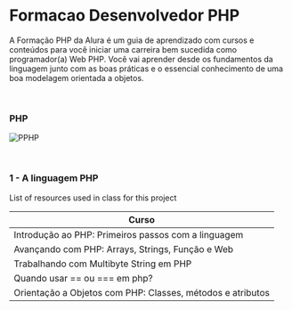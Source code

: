 # Formacao Desenvolvedor PHP

A Formação PHP da Alura é um guia de aprendizado com cursos e conteúdos para você iniciar uma carreira bem sucedida como programador(a) Web PHP. Você vai aprender desde os fundamentos da linguagem junto com as boas práticas e o essencial conhecimento de uma boa modelagem orientada a objetos.

<br>

### PHP

![PPHP](https://www.google.com/url?sa=i&url=https%3A%2F%2Ftecnoblog.net%2F404076%2Fo-que-e-php-guia-para-iniciantes%2F&psig=AOvVaw0IItv0RmHmgSmx1p64dkCq&ust=1628366677184000&source=images&cd=vfe&ved=0CAsQjRxqFwoTCJD8tOOYnfICFQAAAAAdAAAAABAD)

<br>

### 1 - A linguagem PHP

List of resources used in class for this project

| Curso                     |                                                                   
| --------------------------- | 
|  Introdução ao PHP: Primeiros passos com a linguagem                                                                                             
| Avançando com PHP: Arrays, Strings, Função e Web                   
| Trabalhando com Multibyte String em PHP          
| Quando usar == ou === em php?           
| Orientação a Objetos com PHP: Classes, métodos e atributos           



 
 
